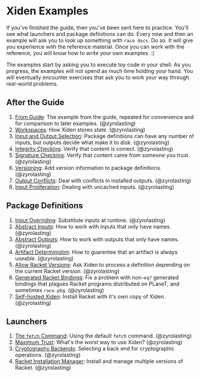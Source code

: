 # Xiden Examples

If you've finished the guide, then you've been sent here to
practice. You'll see what launchers and package definitions can
do. Every now and then an example will ask you to look up something
with `raco docs`. Do so. It will give you experience with the
reference material.  Once you can work with the reference, you will
know how to write your own examples. :)

The examples start by asking you to execute toy code in your shell.
As you progress, the examples will not spend as much time holding your
hand.  You will eventually encounter exercises that ask you to work
your way through real-world problems.


## After the Guide
1. [From Guide](./from-guide): The example from the guide, repeated
   for convenience and for comparison to later
   examples. (@zyrolasting)
1. [Workspaces](./workspaces): How Xiden stores state. (@zyrolasting)
1. [Input and Output Selection](./input-output-selection): Package
   definitions can have any number of inputs, but outputs decide what
   make it to disk. (@zyrolasting)
1. [Integrity Checking](./integrity-checking): Verify that content is
   correct.  (@zyrolasting)
1. [Signature Checking](./signature-checking): Verify that content
   came from someone you trust.  (@zyrolasting)
1. [Versioning](./versioning): Add version information to package
   definitions. (@zyrolasting)
1. [Output Conflicts](./output-conflicts): Deal with conflicts in
   installed outputs. (@zyrolasting)
1. [Input Proliferation](./input-proliferation): Dealing with uncached
   inputs. (@zyrolasting)


## Package Definitions
1. [Input Overriding](./input-overriding): Substitute inputs at
   runtime. (@zyrolasting)
1. [Abstract Inputs](./abstract-inputs): How to work with inputs that
   only have names.  (@zyrolasting)
1. [Abstract Outputs](./abstract-outputs): How to work with outputs
   that only have names.  (@zyrolasting)
1. [Artifact Deterministim](./determinism): How to guarentee that an
   artifact is always useable.  (@zyrolasting)
1. [Allow Racket Versions](./allow-racket-versions): Ask Xiden to
   process a definition depending on the current Racket
   version. (@zyrolasting)
1. [Generated Racket Bindings](./generated-racket-bindings): Fix a
   problem with non-`eq?` generated bindings that plagues Racket
   programs distributed on PLaneT, and sometimes `raco pkg`. (@zyrolasting)
1. [Self-hosted Xiden](./self-hosting): Install Racket with it's own
   copy of Xiden. (@zyrolasting)


## Launchers
1. [The `fetch` Command](./fetch-command): Using the default `fetch`
   command. (@zyrolasting)
1. [Maximum Trust](./maximum-trust): What's the _worst_ way to use
   Xiden? (@zyrolasting)
1. [Cryptography Backends](./cryptography-backends): Selecting a back
   end for cryptographic operations. (@zyrolasting)
1. [Racket Installation Manager](./racket-installation-manager):
   Install and manage multiple versions of Racket. (@zyrolasting)
